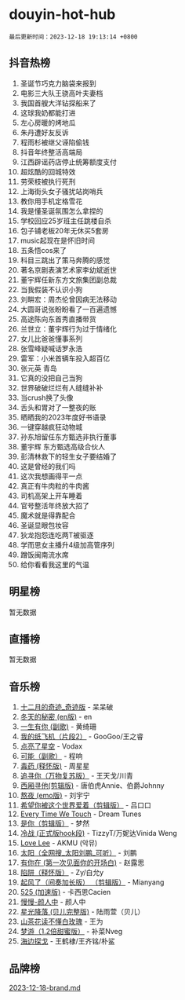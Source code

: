 # douyin-hot-hub

`最后更新时间：2023-12-18 19:13:14 +0800`

## 抖音热榜

1. 圣诞节巧克力脑袋来报到
1. 电影三大队王骁高叶夫妻档
1. 我国首艘大洋钻探船来了
1. 这球我奶都能打进
1. 左心房暖的烤地瓜
1. 朱丹遭好友反诉
1. 程雨杉被继父诬陷偷钱
1. 抖音年终整活高端局
1. 江西辟谣药店停止统筹额度支付
1. 超炫酷的回城特效
1. 劳荣枝被执行死刑
1. 上海街头女子骚扰站岗哨兵
1. 教你用手机定格雪花
1. 我是懂圣诞氛围怎么拿捏的
1. 学校回应25岁班主任跳楼自杀
1. 包子铺老板20年无休买5套房
1. music起现在是怀旧时间
1. 五条悟cos来了
1. 科目三跳出了策马奔腾的感觉
1. 著名京剧表演艺术家李幼斌逝世
1. 董宇辉任新东方文旅集团副总裁
1. 当我假装不认识小狗
1. 刘畊宏：周杰伦曾因病无法移动
1. 大圆哥说张盼盼看了一百遍遗憾
1. 高途陈向东首秀直播带货
1. 兰世立：董宇辉行为过于情绪化
1. 女儿比爸爸懂事系列
1. 张雪峰疑喊话罗永浩
1. 雷军：小米首辆车投入超百亿
1. 张元英 青岛
1. 它真的没把自己当狗
1. 世界破破烂烂有人缝缝补补
1. 当crush换了头像
1. 舌头和胃对了一整夜的账
1. 晒晒我的2023年度好书语录
1. 一键穿越疯狂动物城
1. 孙东旭留任东方甄选非执行董事
1. 董宇辉 东方甄选高级合伙人
1. 彭清林救下的轻生女子要结婚了
1. 这是曾经的我们吗
1. 这次我想画得平一点
1. 真正有牛肉粒的牛肉酱
1. 司机高架上开车睡着
1. 官号整活年终放大招了
1. 魔术就是得靠配合
1. 圣诞显眼包妆容
1. 狄龙抱怨连吃两T被驱逐
1. 学而思女主播升4级加高管序列
1. 蹭饭闽南流水席
1. 给你看看我这里的气温

## 明星榜

暂无数据

## 直播榜

暂无数据

## 音乐榜

1. [十二月的奇迹_奇迹版](https://sf6-cdn-tos.douyinstatic.com/obj/tos-cn-ve-2774/oMslvA9FBzGMGHnyUuoiiUjtIAXfMz6tzwByW8) - 呆呆破
1. [冬天的秘密 (en版)](https://sf6-cdn-tos.douyinstatic.com/obj/tos-cn-ve-2774/okIuMHDdzyf3FjGK4Lphe1vfHcQaPIHAg0Z4CR) - en
1. [一生有你 (副歌)](https://sf6-cdn-tos.douyinstatic.com/obj/tos-cn-ve-2774/o8xzM8HLaQzgMiJ96FKAWCenIuzkFpfClDdmeW) - 黄绮珊
1. [我的纸飞机（片段2）](https://sf3-cdn-tos.douyinstatic.com/obj/tos-cn-ve-2774/oM2ZrKcg2CD5AeRB2gkeXOFB1IxAGJdZPazYHf) - GooGoo/王之睿
1. [点亮了星空](https://sf3-cdn-tos.douyinstatic.com/obj/tos-cn-ve-2774/oEeZYED0P1FUySQvtdr5u4gInbCDeBOHzBhlrM) - Vodax
1. [可能（副歌）](https://sf3-cdn-tos.douyinstatic.com/obj/tos-cn-ve-2774/cde1731888894259b333569393c2fb51) - 程响
1. [毒药 (释怀版)](https://sf3-cdn-tos.douyinstatic.com/obj/tos-cn-ve-2774/oYILMEAzspdZBIzy4frJNB8ZHPHWAhiwowd4Ad) - 周星星
1. [追寻你（万物复苏版）](https://sf6-cdn-tos.douyinstatic.com/obj/tos-cn-ve-2774/oYeAZJsbjIDit9APmBg8u6uDUQnHmoCf3gbo74) - 王天戈/川青
1. [西厢寻他(剪辑版)](https://sf3-cdn-tos.douyinstatic.com/obj/tos-cn-ve-2774/oUsAVfAQKlRNxEv5qxvIB8o5qmIWUcXbzJKJhw) - 唐伯虎Annie、伯爵Johnny
1. [熬夜 (emo版)](https://sf6-cdn-tos.douyinstatic.com/obj/tos-cn-ve-2774/ocQZvZErLThAfNQOtBZ178gQDfCDFBL9iB5lvY) - 刘宇宁
1. [希望你被这个世界爱着（剪辑版）](https://sf6-cdn-tos.douyinstatic.com/obj/tos-cn-ve-2774/oo4H3BfEygN7l7bQaMBOZHCQ1eI4FqtED5skQ2) - 吕口口
1. [Every Time We Touch](https://sf6-cdn-tos.douyinstatic.com/obj/tos-cn-ve-2774/ogN6lUKQeBBfEVhIOMikG1CcJjugxk1tztZyhP) - Dream Tunes
1. [是你（剪辑版）](https://sf6-cdn-tos.douyinstatic.com/obj/tos-cn-ve-2774/46019dae783c4c969944217fe1cfafc4) - 梦然
1. [冷战 (正式版hook段)](https://sf3-cdn-tos.douyinstatic.com/obj/tos-cn-ve-2774/oMuEoiBasWApEMVDgNiI8VAByNmwo5J0pyf8Yx) - TizzyT/万妮达Vinida Weng
1. [Love Lee](https://sf3-cdn-tos.douyinstatic.com/obj/tos-cn-ve-2774/o05GbkJGbCBTdDnMtB0fwOYgkeZp23vrWQDQBS) - AKMU (악뮤)
1. [太阳（全网搜_太阳刘鹏_可听）](https://sf6-cdn-tos.douyinstatic.com/obj/tos-cn-ve-2774/ogWbyIQnlBFImVbeDocRdCIYtBHlbJXgfZMvgz) - 刘鹏
1. [有你在 (第一次见面你的开场白)](https://sf3-cdn-tos.douyinstatic.com/obj/tos-cn-ve-2774/oAthrQ3ClJBfI57uBoFEgNDYtNCZ0TSYQQfxQ0) - 赵露思
1. [陷阱（释怀版）](https://sf3-cdn-tos.douyinstatic.com/obj/tos-cn-ve-2774/oE8C21LeZrzKLDFfQYgMzx4GAIHageG5IzayY7) - Zy/白允y
1. [起风了（间奏加长版） （剪辑版）](https://sf3-cdn-tos.douyinstatic.com/obj/tos-cn-ve-2774/8a927fdf26bc49e0ada58e80d57cf030) - Mianyang
1. [525 (加速版)](https://sf6-cdn-tos.douyinstatic.com/obj/tos-cn-ve-2774/oIfKCtqfDyP8Vc9FpAPgWMyezT6LnDT1abRwGg) - 卡西恩Cacien
1. [慢慢-颜人中](https://sf3-cdn-tos.douyinstatic.com/obj/tos-cn-ve-2774/ocjHNfBXdBxQNC8ZGAeoLMFTUgtBg8bkExunDC) - 颜人中
1. [星光降落 (贝儿完整版)](https://sf6-cdn-tos.douyinstatic.com/obj/tos-cn-ve-2774/okwB9hAwyAtsFFkFBzAX1hOOfQuIoMNs0W2Mwr) - 陆雨萱（贝儿）
1. [山茶花读不懂白玫瑰](https://sf3-cdn-tos.douyinstatic.com/obj/tos-cn-ve-2774/osfn8B7DktrRHEPJgPCfDbw7QDQEkwC16BxZg9) - 王为
1. [梦游（1.2倍甜蜜版）](https://sf3-cdn-tos.douyinstatic.com/obj/tos-cn-ve-2774/o4gyAUm8hwufoEABmwVIiQtHsFuGzAEEWtNMzo) - 补菜Nveg
1. [海边探戈](https://sf3-cdn-tos.douyinstatic.com/obj/tos-cn-ve-2774/os9gE0VQCGqt6VQkZDyBBYvfSDY0QFe3vVmubn) - 王鹤棣/王齐铭/朴鲨

## 品牌榜

[2023-12-18-brand.md](2023-12-18-brand.md)
